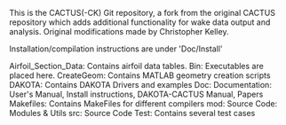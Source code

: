This is the CACTUS(-CK) Git repository, a fork from the original CACTUS repository which
adds additional functionality for wake data output and analysis. Original modifications
made by Christopher Kelley.

Installation/compilation instructions are under 'Doc/Install'


Airfoil_Section_Data: Contains airfoil data tables.
Bin: 				Executables are placed here.
CreateGeom:		Contains MATLAB geometry creation scripts
DAKOTA:			Contains DAKOTA Drivers and examples
Doc:				Documentation: User's Manual, Install
				instructions, DAKOTA-CACTUS Manual, Papers
Makefiles:			Contains MakeFiles for different compilers
mod:				Source Code: Modules & Utils
src:				Source Code
Test:				Contains several test cases
